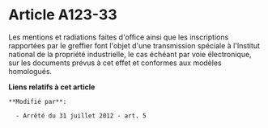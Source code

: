 # Article A123-33

Les mentions et radiations faites d'office ainsi que les inscriptions rapportées par le greffier font l'objet d'une
transmission spéciale à       l'Institut national de la propriété industrielle, le cas échéant par voie électronique, sur les
documents prévus à cet effet et conformes aux modèles homologués.

**Liens relatifs à cet article**

	**Modifié par**:

	  - Arrêté du 31 juillet 2012 - art. 5
